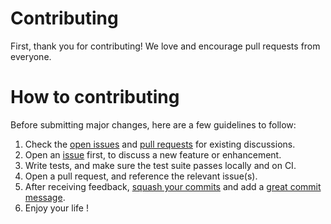 # Contributing

First, thank you for contributing! We love and encourage pull requests from everyone.

# How to contributing

Before submitting major changes, here are a few guidelines to follow:

1. Check the [open issues][issues] and [pull requests][prs] for existing discussions.
2. Open an [issue][issues] first, to discuss a new feature or enhancement.
3. Write tests, and make sure the test suite passes locally and on CI.
4. Open a pull request, and reference the relevant issue(s).
5. After receiving feedback, [squash your commits][squash] and add a [great commit message][message].
6. Enjoy your life !

[issues]: https://github.com/cloudfstrife/inverted-index/issues
[prs]: https://github.com/cloudfstrife/inverted-index/pulls
[squash]: http://gitready.com/advanced/2009/02/10/squashing-commits-with-rebase.html
[message]: http://tbaggery.com/2008/04/19/a-note-about-git-commit-messages.html
